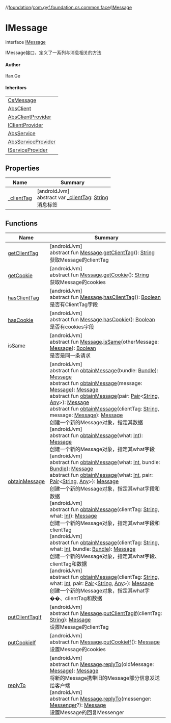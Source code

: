 //[foundation](../../../index.md)/[com.gyf.foundation.cs.common.face](../index.md)/[IMessage](index.md)

# IMessage

interface [IMessage](index.md)

IMessage接口，定义了一系列与消息相关的方法

#### Author

Ifan.Ge

#### Inheritors

| |
|---|
| [CsMessage](../../com.gyf.foundation.cs.common/-cs-message/index.md) |
| [AbsClient](../../com.gyf.foundation.cs.common.client/-abs-client/index.md) |
| [AbsClientProvider](../../com.gyf.foundation.cs.common.client/-abs-client-provider/index.md) |
| [IClientProvider](../../com.gyf.foundation.cs.common.client.face/-i-client-provider/index.md) |
| [AbsService](../../com.gyf.foundation.cs.common.service/-abs-service/index.md) |
| [AbsServiceProvider](../../com.gyf.foundation.cs.common.service/-abs-service-provider/index.md) |
| [IServiceProvider](../../com.gyf.foundation.cs.common.service.face/-i-service-provider/index.md) |

## Properties

| Name | Summary |
|---|---|
| [_clientTag](_client-tag.md) | [androidJvm]<br>abstract var [_clientTag](_client-tag.md): [String](https://kotlinlang.org/api/core/kotlin-stdlib/kotlin/-string/index.html)<br>消息标签 |

## Functions

| Name | Summary |
|---|---|
| [getClientTag](get-client-tag.md) | [androidJvm]<br>abstract fun [Message](https://developer.android.com/reference/kotlin/android/os/Message.html).[getClientTag](get-client-tag.md)(): [String](https://kotlinlang.org/api/core/kotlin-stdlib/kotlin/-string/index.html)<br>获取Message的clientTag |
| [getCookie](get-cookie.md) | [androidJvm]<br>abstract fun [Message](https://developer.android.com/reference/kotlin/android/os/Message.html).[getCookie](get-cookie.md)(): [String](https://kotlinlang.org/api/core/kotlin-stdlib/kotlin/-string/index.html)<br>获取Message的cookies |
| [hasClientTag](has-client-tag.md) | [androidJvm]<br>abstract fun [Message](https://developer.android.com/reference/kotlin/android/os/Message.html).[hasClientTag](has-client-tag.md)(): [Boolean](https://kotlinlang.org/api/core/kotlin-stdlib/kotlin/-boolean/index.html)<br>是否有ClientTag字段 |
| [hasCookie](has-cookie.md) | [androidJvm]<br>abstract fun [Message](https://developer.android.com/reference/kotlin/android/os/Message.html).[hasCookie](has-cookie.md)(): [Boolean](https://kotlinlang.org/api/core/kotlin-stdlib/kotlin/-boolean/index.html)<br>是否有cookies字段 |
| [isSame](is-same.md) | [androidJvm]<br>abstract fun [Message](https://developer.android.com/reference/kotlin/android/os/Message.html).[isSame](is-same.md)(otherMessage: [Message](https://developer.android.com/reference/kotlin/android/os/Message.html)): [Boolean](https://kotlinlang.org/api/core/kotlin-stdlib/kotlin/-boolean/index.html)<br>是否是同一条请求 |
| [obtainMessage](obtain-message.md) | [androidJvm]<br>abstract fun [obtainMessage](obtain-message.md)(bundle: [Bundle](https://developer.android.com/reference/kotlin/android/os/Bundle.html)): [Message](https://developer.android.com/reference/kotlin/android/os/Message.html)<br>abstract fun [obtainMessage](obtain-message.md)(message: [Message](https://developer.android.com/reference/kotlin/android/os/Message.html)): [Message](https://developer.android.com/reference/kotlin/android/os/Message.html)<br>abstract fun [obtainMessage](obtain-message.md)(pair: [Pair](https://kotlinlang.org/api/core/kotlin-stdlib/kotlin/-pair/index.html)&lt;[String](https://kotlinlang.org/api/core/kotlin-stdlib/kotlin/-string/index.html), [Any](https://kotlinlang.org/api/core/kotlin-stdlib/kotlin/-any/index.html)&gt;): [Message](https://developer.android.com/reference/kotlin/android/os/Message.html)<br>abstract fun [obtainMessage](obtain-message.md)(clientTag: [String](https://kotlinlang.org/api/core/kotlin-stdlib/kotlin/-string/index.html), message: [Message](https://developer.android.com/reference/kotlin/android/os/Message.html)): [Message](https://developer.android.com/reference/kotlin/android/os/Message.html)<br>创建一个新的Message对象，指定其数据<br>[androidJvm]<br>abstract fun [obtainMessage](obtain-message.md)(what: [Int](https://kotlinlang.org/api/core/kotlin-stdlib/kotlin/-int/index.html)): [Message](https://developer.android.com/reference/kotlin/android/os/Message.html)<br>创建一个新的Message对象，指定其what字段<br>[androidJvm]<br>abstract fun [obtainMessage](obtain-message.md)(what: [Int](https://kotlinlang.org/api/core/kotlin-stdlib/kotlin/-int/index.html), bundle: [Bundle](https://developer.android.com/reference/kotlin/android/os/Bundle.html)): [Message](https://developer.android.com/reference/kotlin/android/os/Message.html)<br>abstract fun [obtainMessage](obtain-message.md)(what: [Int](https://kotlinlang.org/api/core/kotlin-stdlib/kotlin/-int/index.html), pair: [Pair](https://kotlinlang.org/api/core/kotlin-stdlib/kotlin/-pair/index.html)&lt;[String](https://kotlinlang.org/api/core/kotlin-stdlib/kotlin/-string/index.html), [Any](https://kotlinlang.org/api/core/kotlin-stdlib/kotlin/-any/index.html)&gt;): [Message](https://developer.android.com/reference/kotlin/android/os/Message.html)<br>创建一个新的Message对象，指定其what字段和数据<br>[androidJvm]<br>abstract fun [obtainMessage](obtain-message.md)(clientTag: [String](https://kotlinlang.org/api/core/kotlin-stdlib/kotlin/-string/index.html), what: [Int](https://kotlinlang.org/api/core/kotlin-stdlib/kotlin/-int/index.html)): [Message](https://developer.android.com/reference/kotlin/android/os/Message.html)<br>创建一个新的Message对象，指定其what字段和clientTag<br>[androidJvm]<br>abstract fun [obtainMessage](obtain-message.md)(clientTag: [String](https://kotlinlang.org/api/core/kotlin-stdlib/kotlin/-string/index.html), what: [Int](https://kotlinlang.org/api/core/kotlin-stdlib/kotlin/-int/index.html), bundle: [Bundle](https://developer.android.com/reference/kotlin/android/os/Bundle.html)): [Message](https://developer.android.com/reference/kotlin/android/os/Message.html)<br>创建一个新的Message对象，指定其what字段、clientTag和数据<br>[androidJvm]<br>abstract fun [obtainMessage](obtain-message.md)(clientTag: [String](https://kotlinlang.org/api/core/kotlin-stdlib/kotlin/-string/index.html), what: [Int](https://kotlinlang.org/api/core/kotlin-stdlib/kotlin/-int/index.html), pair: [Pair](https://kotlinlang.org/api/core/kotlin-stdlib/kotlin/-pair/index.html)&lt;[String](https://kotlinlang.org/api/core/kotlin-stdlib/kotlin/-string/index.html), [Any](https://kotlinlang.org/api/core/kotlin-stdlib/kotlin/-any/index.html)&gt;): [Message](https://developer.android.com/reference/kotlin/android/os/Message.html)<br>创建一个新的Message对象，指定其what字��、clientTag和数据 |
| [putClientTagIf](put-client-tag-if.md) | [androidJvm]<br>abstract fun [Message](https://developer.android.com/reference/kotlin/android/os/Message.html).[putClientTagIf](put-client-tag-if.md)(clientTag: [String](https://kotlinlang.org/api/core/kotlin-stdlib/kotlin/-string/index.html)): [Message](https://developer.android.com/reference/kotlin/android/os/Message.html)<br>设置Message的clientTag |
| [putCookieIf](put-cookie-if.md) | [androidJvm]<br>abstract fun [Message](https://developer.android.com/reference/kotlin/android/os/Message.html).[putCookieIf](put-cookie-if.md)(): [Message](https://developer.android.com/reference/kotlin/android/os/Message.html)<br>设置Message的cookies |
| [replyTo](reply-to.md) | [androidJvm]<br>abstract fun [Message](https://developer.android.com/reference/kotlin/android/os/Message.html).[replyTo](reply-to.md)(oldMessage: [Message](https://developer.android.com/reference/kotlin/android/os/Message.html)): [Message](https://developer.android.com/reference/kotlin/android/os/Message.html)<br>将新的Message携带旧的Message部分信息发送给客户端<br>[androidJvm]<br>abstract fun [Message](https://developer.android.com/reference/kotlin/android/os/Message.html).[replyTo](reply-to.md)(messenger: [Messenger](https://developer.android.com/reference/kotlin/android/os/Messenger.html)?): [Message](https://developer.android.com/reference/kotlin/android/os/Message.html)<br>设置Message的回复Messenger |